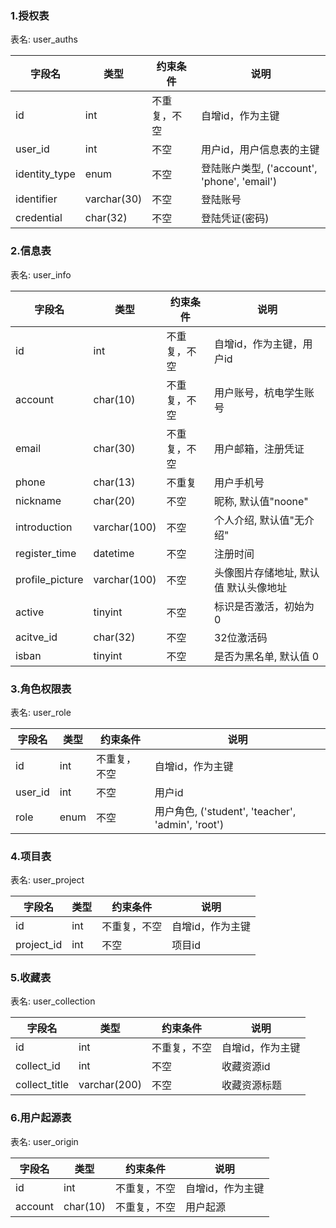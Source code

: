 ### 1.授权表
表名: user_auths

|字段名         | 类型         | 约束条件    | 说明|   
|-------------  |--------------|-------------|-----|   
| id            | int          | 不重复，不空 |  自增id，作为主键
| user_id       | int          | 不空        | 用户id，用户信息表的主键
| identity_type | enum         | 不空        | 登陆账户类型, ('account', 'phone', 'email')
| identifier    | varchar(30)  | 不空        | 登陆账号
| credential    | char(32)  | 不空        | 登陆凭证(密码)


### 2.信息表
表名: user_info

|字段名            | 类型         | 约束条件    | 说明|   
|-------------    |--------------|-------------|-----|   
| id              | int          | 不重复，不空 |  自增id，作为主键，用户id
| account         | char(10)     | 不重复，不空 |  用户账号，杭电学生账号
| email           | char(30)     | 不重复，不空 |  用户邮箱，注册凭证
| phone           | char(13)     | 不重复      | 用户手机号
| nickname        | char(20)     | 不空        | 昵称, 默认值"noone"
| introduction    | varchar(100) | 不空        | 个人介绍, 默认值"无介绍"
| register_time   | datetime     | 不空        | 注册时间
| profile_picture | varchar(100) | 不空        | 头像图片存储地址, 默认值 默认头像地址
| active          | tinyint      | 不空        | 标识是否激活，初始为0
| acitve_id       | char(32)     | 不空        | 32位激活码
| isban           | tinyint      | 不空        | 是否为黑名单, 默认值 0

### 3.角色权限表
表名: user_role

|字段名            | 类型         | 约束条件    | 说明|   
|-------------    |--------------|-------------|-----|   
| id              | int          | 不重复，不空 |  自增id，作为主键
| user_id         | int          | 不空        | 用户id
| role            | enum         | 不空        | 用户角色, ('student', 'teacher', 'admin', 'root')


### 4.项目表
表名: user_project

|字段名            | 类型         | 约束条件     | 说明 |   
|-------------    |--------------|-------------|-----|   
| id              | int          | 不重复，不空 |  自增id，作为主键
| project_id      | int          | 不空        | 项目id


### 5.收藏表
表名: user_collection

|字段名            | 类型         | 约束条件     | 说明 |   
|-------------    |--------------|-------------|-----|   
| id              | int          | 不重复，不空 |  自增id，作为主键
| collect_id      | int          | 不空        | 收藏资源id
| collect_title   | varchar(200) | 不空        | 收藏资源标题


### 6.用户起源表
表名: user_origin

|字段名            | 类型         | 约束条件     | 说明 |   
|-------------    |--------------|-------------|-----|   
| id              | int          | 不重复，不空 |  自增id，作为主键
| account         | char(10)     | 不重复，不空 |  用户起源

